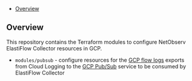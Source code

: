 - [Overview](#overview)

## Overview

This repository contains the Terraform modules to configure NetObserv ElastiFlow Collector resources in GCP.

- `modules/pubsub` - configure resources for the [GCP flow logs](https://cloud.google.com/vpc/docs/flow-logs) exports from Cloud Logging to the [GCP Pub/Sub](https://cloud.google.com/pubsub/docs/overview) service to be consumed by ElastiFlow Collector
